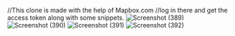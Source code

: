 //This clone is made with the help of Mapbox.com 
//log in there and get the access token along with some snippets.
![Screenshot (389)](https://user-images.githubusercontent.com/78070870/135100940-34bb5188-5120-4c6c-9def-ff00ddb9da8e.png)
![Screenshot (390)](https://user-images.githubusercontent.com/78070870/135101074-f9ca2872-1f63-49e8-a4e0-3c45da4168f5.png)
![Screenshot (391)](https://user-images.githubusercontent.com/78070870/135101085-8086e094-27eb-48ae-9495-3af4b5cccef4.png)
![Screenshot (392)](https://user-images.githubusercontent.com/78070870/135101094-14dbb1d5-fd66-4115-8417-2f77b8a19735.png)
